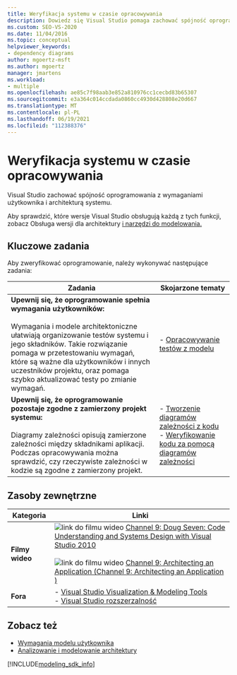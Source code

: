 ```yaml
---
title: Weryfikacja systemu w czasie opracowywania
description: Dowiedz się Visual Studio pomaga zachować spójność oprogramowania z wymaganiami użytkownika i architekturą systemu.
ms.custom: SEO-VS-2020
ms.date: 11/04/2016
ms.topic: conceptual
helpviewer_keywords:
- dependency diagrams
author: mgoertz-msft
ms.author: mgoertz
manager: jmartens
ms.workload:
- multiple
ms.openlocfilehash: ae85c7f98aab3e852a810976cc1cecbd83b65307
ms.sourcegitcommit: e3a364c014ccdada0860cc4930d428808e20d667
ms.translationtype: MT
ms.contentlocale: pl-PL
ms.lasthandoff: 06/19/2021
ms.locfileid: "112388376"
---
```

# <a name="validate-your-system-during-development"></a>Weryfikacja systemu w czasie opracowywania

Visual Studio zachować spójność oprogramowania z wymaganiami użytkownika i architekturą systemu.

Aby sprawdzić, które wersje Visual Studio obsługują każdą z tych funkcji, zobacz Obsługa wersji dla architektury [i narzędzi do modelowania.](../modeling/analyze-and-model-your-architecture.md#VersionSupport)

## <a name="key-tasks"></a>Kluczowe zadania

Aby zweryfikować oprogramowanie, należy wykonywać następujące zadania:

|**Zadania**|**Skojarzone tematy**|
|-|-|
|**Upewnij się, że oprogramowanie spełnia wymagania użytkowników:**<br /><br />Wymagania i modele architektoniczne ułatwiają organizowanie testów systemu i jego składników. Takie rozwiązanie pomaga w przetestowaniu wymagań, które są ważne dla użytkowników i innych uczestników projektu, oraz pomaga szybko aktualizować testy po zmianie wymagań.|- [Opracowywanie testów z modelu](../modeling/develop-tests-from-a-model.md)|
|**Upewnij się, że oprogramowanie pozostaje zgodne z zamierzony projekt systemu:**<br /><br />Diagramy zależności opisują zamierzone zależności między składnikami aplikacji. Podczas opracowywania można sprawdzić, czy rzeczywiste zależności w kodzie są zgodne z zamierzony projekt.|- [Tworzenie diagramów zależności z kodu](../modeling/create-layer-diagrams-from-your-code.md)<br />- [Weryfikowanie kodu za pomocą diagramów zależności](../modeling/validate-code-with-layer-diagrams.md)|

## <a name="external-resources"></a>Zasoby zewnętrzne

|**Kategoria**|**Linki**|
|-|-|
|**Filmy wideo**|![link do filmu wideo ](../data-tools/media/playvideo.gif) [Channel 9: Doug Seven: Code Understanding and Systems Design with Visual Studio 2010](https://channel9.msdn.com/shows/VS2010Launch/Doug-Seven-Code-Understanding-and-Systems-Design-with-Visual-Studio-2010)<br /><br /> ![link do filmu wideo ](../data-tools/media/playvideo.gif) [Channel 9: Architecting an Application (Channel 9: Architecting an Application )](https://channel9.msdn.com/blogs/clinted/uml-with-vs-2010-part-5-architecting-an-application)|
|**Fora**|- [Visual Studio Visualization & Modeling Tools](https://social.msdn.microsoft.com/Forums/en-US/home?forum=vsarch)<br />- [Visual Studio rozszerzalność](https://social.msdn.microsoft.com/Forums/vstudio/home?forum=vsx)|

## <a name="see-also"></a>Zobacz też

- [Wymagania modelu użytkownika](../modeling/model-user-requirements.md)
- [Analizowanie i modelowanie architektury](../modeling/analyze-and-model-your-architecture.md)

[!INCLUDE[modeling_sdk_info](includes/modeling_sdk_info.md)]
